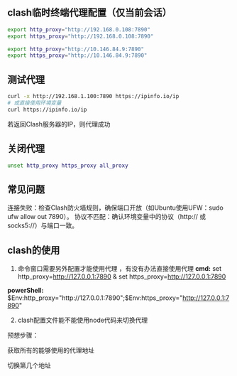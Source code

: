 
## clash临时终端代理配置（仅当前会话）

```bash
export http_proxy="http://192.168.0.108:7890"
export https_proxy="http://192.168.0.108:7890"
```

```bash
export http_proxy="http://10.146.84.9:7890"
export https_proxy="http://10.146.84.9:7890"
```

## 测试代理
```bash
curl -x http://192.168.1.100:7890 https://ipinfo.io/ip
# 或直接使用环境变量
curl https://ipinfo.io/ip
```
若返回Clash服务器的IP，则代理成功


## 关闭代理
```bash
unset http_proxy https_proxy all_proxy
```

## 常见问题
​连接失败：检查Clash防火墙规则，确保端口开放（如Ubuntu使用UFW：sudo ufw allow out 7890）。
​协议不匹配：确认环境变量中的协议（http:// 或 socks5://）与端口一致。


## clash的使用 

1. 命令窗口需要另外配置才能使用代理 ，有没有办法直接使用代理 
**cmd:**
   set http_proxy=http://127.0.0.1:7890 & set https_proxy=http://127.0.0.1:7890

**powerShell:**
    $Env:http_proxy="http://127.0.0.1:7890";$Env:https_proxy="http://127.0.0.1:7890"

2. clash配置文件能不能使用node代码来切换代理 

预想步骤：

获取所有的能够使用的代理地址 

切换第几个地址